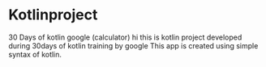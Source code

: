 # Kotlinproject
30 Days of kotlin google (calculator)
hi this is kotlin project developed during 30days of kotlin training by google
This app is created using simple syntax of kotlin.
